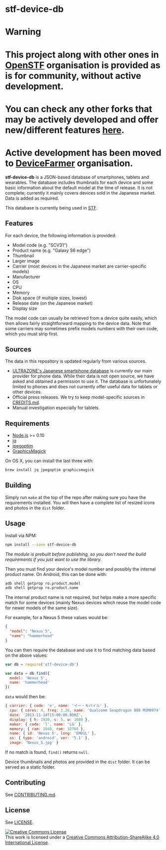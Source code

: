 # stf-device-db

# Warning
# This project along with other ones in [OpenSTF](https://github.com/openstf) organisation is provided as is for community, without active development.
# You can check any other forks that may be actively developed and offer new/different features [here](https://github.com/openstf/stf/network).
# Active development has been moved to [DeviceFarmer](https://github.com/DeviceFarmer) organisation.

**stf-device-db** is a JSON-based database of smartphones, tablets and wearables. The database includes thumbnails for each device and some basic information about the default model at the time of release. It is not complete; currently it mainly covers devices sold in the Japanese market. Data is added as required.

This database is currently being used in [STF](https://github.com/openstf/stf).

## Features

For each device, the following information is provided:

* Model code (e.g. "SCV31")
* Product name (e.g. "Galaxy S6 edge")
* Thumbnail
* Larger image
* Carrier (most devices in the Japanese market are carrier-specific models)
* Manufacturer
* OS
* CPU
* Memory
* Disk space (if multiple sizes, lowest)
* Release date (on the Japanese market)
* Display size

The model code can usually be retrieved from a device quite easily, which then allows fairly straightforward mapping to the device data. Note that some carriers may sometimes prefix models numbers with their own code, which you must strip first.

## Sources

The data in this repository is updated regularly from various sources.

* [ULTRAZONE's Japanese smartphone database](http://smartphone.ultra-zone.net/) is currently our main provider for phone data. While their data is not open source, we have asked and obtained a permission to use it. The database is unfortunately limited to phones and does not currently offer useful data for tablets or other devices.
* Official press releases. We try to keep model-specific sources in [CREDITS.md](CREDITS.md).
* Manual investigation especially for tablets.

## Requirements

* [Node.js](https://nodejs.org/) >= 0.10
* [jq](http://stedolan.github.io/jq/)
* [jpegoptim](https://github.com/tjko/jpegoptim)
* [GraphicsMagick](http://www.graphicsmagick.org/)

On OS X, you can install the last three with:

```bash
brew install jq jpegoptim graphicsmagick
```

## Building

Simply run `make` at the top of the repo after making sure you have the requirements installed. You will then have a complete list of resized icons and photos in the `dist` folder.

## Usage

Install via NPM:

```bash
npm install --save stf-device-db
```

_The module is prebuilt before publishing, so you don't need the build requirements if you just want to use the library._

Then you must find your device's model number and possibly the internal product name. On Android, this can be done with:

```bash
adb shell getprop ro.product.model
adb shell getprop ro.product.name
```

The internal product name is not required, but helps make a more specific match for some devices (mainly Nexus devices which reuse the model code for newer models of the same size).

For example, for a Nexus 5 these values would be:

```json
{
  "model": "Nexus 5",
  "name": "hammerhead"
}
```

You can then require the database and use it to find matching data based on the above values:

```javascript
var db = require('stf-device-db')

var data = db.find({
  model: 'Nexus 5',
  name: 'hammerhead'
})
```

`data` would then be:

```javascript
{ carrier: { code: 'e', name: 'イー・モバイル' },
  cpu: { cores: 4, freq: 2.26, name: 'Qualcomm Snapdragon 800 MSM8974' },
  date: '2013-11-14T15:00:00.000Z',
  display: { h: 1920, s: 5, w: 1080 },
  maker: { code: 'l', name: 'LG' },
  memory: { ram: 2048, rom: 32768 },
  name: { id: 'Nexus 5', long: 'EM01L' },
  os: { type: 'android', ver: '5.1' },
  image: 'Nexus_5.jpg' }
```

If no match is found, `find()` returns `null`.

Device thumbnails and photos are provided in the `dist` folder. It can be served as a static folder.

## Contributing

See [CONTRIBUTING.md](CONTRIBUTING.md).

## License

See [LICENSE](LICENSE).

<a rel="license" href="http://creativecommons.org/licenses/by-sa/4.0/"><img alt="Creative Commons License" style="border-width:0" src="https://i.creativecommons.org/l/by-sa/4.0/88x31.png" /></a><br />This work is licensed under a <a rel="license" href="http://creativecommons.org/licenses/by-sa/4.0/">Creative Commons Attribution-ShareAlike 4.0 International License</a>.
